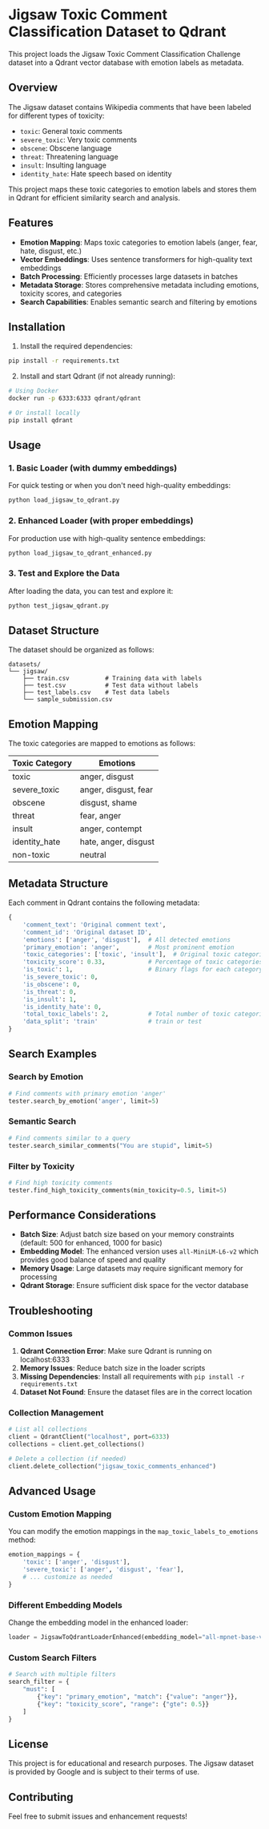 # Jigsaw Toxic Comment Classification Dataset to Qdrant

This project loads the Jigsaw Toxic Comment Classification Challenge dataset into a Qdrant vector database with emotion labels as metadata.

## Overview

The Jigsaw dataset contains Wikipedia comments that have been labeled for different types of toxicity:
- `toxic`: General toxic comments
- `severe_toxic`: Very toxic comments
- `obscene`: Obscene language
- `threat`: Threatening language
- `insult`: Insulting language
- `identity_hate`: Hate speech based on identity

This project maps these toxic categories to emotion labels and stores them in Qdrant for efficient similarity search and analysis.

## Features

- **Emotion Mapping**: Maps toxic categories to emotion labels (anger, fear, hate, disgust, etc.)
- **Vector Embeddings**: Uses sentence transformers for high-quality text embeddings
- **Batch Processing**: Efficiently processes large datasets in batches
- **Metadata Storage**: Stores comprehensive metadata including emotions, toxicity scores, and categories
- **Search Capabilities**: Enables semantic search and filtering by emotions

## Installation

1. Install the required dependencies:
```bash
pip install -r requirements.txt
```

2. Install and start Qdrant (if not already running):
```bash
# Using Docker
docker run -p 6333:6333 qdrant/qdrant

# Or install locally
pip install qdrant
```

## Usage

### 1. Basic Loader (with dummy embeddings)

For quick testing or when you don't need high-quality embeddings:

```bash
python load_jigsaw_to_qdrant.py
```

### 2. Enhanced Loader (with proper embeddings)

For production use with high-quality sentence embeddings:

```bash
python load_jigsaw_to_qdrant_enhanced.py
```

### 3. Test and Explore the Data

After loading the data, you can test and explore it:

```bash
python test_jigsaw_qdrant.py
```

## Dataset Structure

The dataset should be organized as follows:
```
datasets/
└── jigsaw/
    ├── train.csv          # Training data with labels
    ├── test.csv           # Test data without labels
    ├── test_labels.csv    # Test data labels
    └── sample_submission.csv
```

## Emotion Mapping

The toxic categories are mapped to emotions as follows:

| Toxic Category | Emotions |
|----------------|----------|
| toxic | anger, disgust |
| severe_toxic | anger, disgust, fear |
| obscene | disgust, shame |
| threat | fear, anger |
| insult | anger, contempt |
| identity_hate | hate, anger, disgust |
| non-toxic | neutral |

## Metadata Structure

Each comment in Qdrant contains the following metadata:

```python
{
    'comment_text': 'Original comment text',
    'comment_id': 'Original dataset ID',
    'emotions': ['anger', 'disgust'],  # All detected emotions
    'primary_emotion': 'anger',        # Most prominent emotion
    'toxic_categories': ['toxic', 'insult'],  # Original toxic categories
    'toxicity_score': 0.33,            # Percentage of toxic categories (0-1)
    'is_toxic': 1,                     # Binary flags for each category
    'is_severe_toxic': 0,
    'is_obscene': 0,
    'is_threat': 0,
    'is_insult': 1,
    'is_identity_hate': 0,
    'total_toxic_labels': 2,           # Total number of toxic categories
    'data_split': 'train'              # train or test
}
```

## Search Examples

### Search by Emotion
```python
# Find comments with primary emotion 'anger'
tester.search_by_emotion('anger', limit=5)
```

### Semantic Search
```python
# Find comments similar to a query
tester.search_similar_comments("You are stupid", limit=5)
```

### Filter by Toxicity
```python
# Find high toxicity comments
tester.find_high_toxicity_comments(min_toxicity=0.5, limit=5)
```

## Performance Considerations

- **Batch Size**: Adjust batch size based on your memory constraints (default: 500 for enhanced, 1000 for basic)
- **Embedding Model**: The enhanced version uses `all-MiniLM-L6-v2` which provides good balance of speed and quality
- **Memory Usage**: Large datasets may require significant memory for processing
- **Qdrant Storage**: Ensure sufficient disk space for the vector database

## Troubleshooting

### Common Issues

1. **Qdrant Connection Error**: Make sure Qdrant is running on localhost:6333
2. **Memory Issues**: Reduce batch size in the loader scripts
3. **Missing Dependencies**: Install all requirements with `pip install -r requirements.txt`
4. **Dataset Not Found**: Ensure the dataset files are in the correct location

### Collection Management

```python
# List all collections
client = QdrantClient("localhost", port=6333)
collections = client.get_collections()

# Delete a collection (if needed)
client.delete_collection("jigsaw_toxic_comments_enhanced")
```

## Advanced Usage

### Custom Emotion Mapping

You can modify the emotion mappings in the `map_toxic_labels_to_emotions` method:

```python
emotion_mappings = {
    'toxic': ['anger', 'disgust'],
    'severe_toxic': ['anger', 'disgust', 'fear'],
    # ... customize as needed
}
```

### Different Embedding Models

Change the embedding model in the enhanced loader:

```python
loader = JigsawToQdrantLoaderEnhanced(embedding_model="all-mpnet-base-v2")
```

### Custom Search Filters

```python
# Search with multiple filters
search_filter = {
    "must": [
        {"key": "primary_emotion", "match": {"value": "anger"}},
        {"key": "toxicity_score", "range": {"gte": 0.5}}
    ]
}
```

## License

This project is for educational and research purposes. The Jigsaw dataset is provided by Google and is subject to their terms of use.

## Contributing

Feel free to submit issues and enhancement requests! 